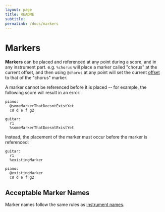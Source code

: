---layout: pagetitle: READMEsubtitle:permalink: /docs/markers---# Markers**Markers** can be placed and referenced at any point during a score, and in any instrument part. e.g. `%chorus` will place a marker called "chorus" at the current offset, and then using `@chorus` at any point will set the current [offset](offset.md) to that of the "chorus" marker.A marker cannot be referenced before it is placed -- for example, the following score will result in an error:```piano:  @someMarkerThatDoesntExistYet  c8 d e f g2guitar:  r1  %someMarkerThatDoesntExistYet```Instead, the placement of the marker must occur before the marker is referenced:```guitar:  r1  %existingMarkerpiano:  @existingMarker  c8 d e f g2```## Acceptable Marker NamesMarker names follow the same rules as [instrument names](scores-and-parts.md#acceptable-names).